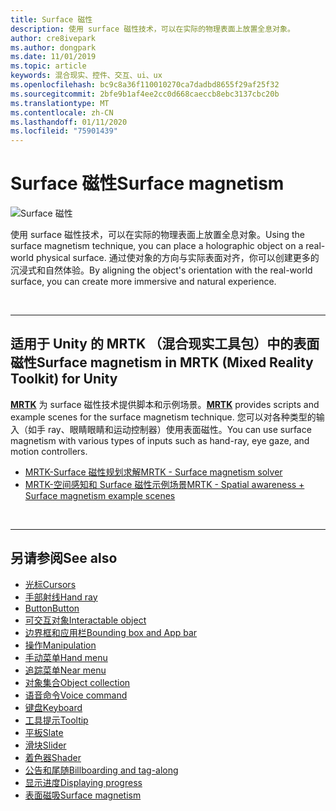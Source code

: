 ```yaml
---
title: Surface 磁性
description: 使用 surface 磁性技术，可以在实际的物理表面上放置全息对象。
author: cre8ivepark
ms.author: dongpark
ms.date: 11/01/2019
ms.topic: article
keywords: 混合现实、控件、交互、ui、ux
ms.openlocfilehash: bc9c8a36f110010270ca7dadbd8655f29af25f32
ms.sourcegitcommit: 2bfe9b1af4ee2cc0d668caeccb8ebc3137cbc20b
ms.translationtype: MT
ms.contentlocale: zh-CN
ms.lasthandoff: 01/11/2020
ms.locfileid: "75901439"
---
```

# <a name="surface-magnetism"></a><span data-ttu-id="eb63d-104">Surface 磁性</span><span class="sxs-lookup"><span data-stu-id="eb63d-104">Surface magnetism</span></span>

![Surface 磁性](images/UX/MRTK_SurfaceMagnetism.gif)

<span data-ttu-id="eb63d-106">使用 surface 磁性技术，可以在实际的物理表面上放置全息对象。</span><span class="sxs-lookup"><span data-stu-id="eb63d-106">Using the surface magnetism technique, you can place a holographic object on a real-world physical surface.</span></span> <span data-ttu-id="eb63d-107">通过使对象的方向与实际表面对齐，你可以创建更多的沉浸式和自然体验。</span><span class="sxs-lookup"><span data-stu-id="eb63d-107">By aligning the object's orientation with the real-world surface, you can create more immersive and natural experience.</span></span>

<br>

---

## <a name="surface-magnetism-in-mrtk-mixed-reality-toolkit-for-unity"></a><span data-ttu-id="eb63d-108">适用于 Unity 的 MRTK （混合现实工具包）中的表面磁性</span><span class="sxs-lookup"><span data-stu-id="eb63d-108">Surface magnetism in MRTK (Mixed Reality Toolkit) for Unity</span></span>
<span data-ttu-id="eb63d-109">**[MRTK](https://github.com/Microsoft/MixedRealityToolkit-Unity)** 为 surface 磁性技术提供脚本和示例场景。</span><span class="sxs-lookup"><span data-stu-id="eb63d-109">**[MRTK](https://github.com/Microsoft/MixedRealityToolkit-Unity)** provides scripts and example scenes for the surface magnetism technique.</span></span> <span data-ttu-id="eb63d-110">您可以对各种类型的输入（如手 ray、眼睛眼睛和运动控制器）使用表面磁性。</span><span class="sxs-lookup"><span data-stu-id="eb63d-110">You can use surface magnetism with various types of inputs such as hand-ray, eye gaze, and motion controllers.</span></span>

* [<span data-ttu-id="eb63d-111">MRTK-Surface 磁性规划求解</span><span class="sxs-lookup"><span data-stu-id="eb63d-111">MRTK - Surface magnetism solver</span></span>](https://microsoft.github.io/MixedRealityToolkit-Unity/Documentation/README_Solver.html#surfacemagnetism)
* [<span data-ttu-id="eb63d-112">MRTK-空间感知和 Surface 磁性示例场景</span><span class="sxs-lookup"><span data-stu-id="eb63d-112">MRTK - Spatial awareness + Surface magnetism example scenes</span></span>](https://github.com/microsoft/MixedRealityToolkit-Unity/blob/mrtk_development/Assets/MixedRealityToolkit.Examples/Demos/Solvers/Scenes/SurfaceMagnetismSpatialAwarenessExample.unity)


<br>

---

## <a name="see-also"></a><span data-ttu-id="eb63d-113">另请参阅</span><span class="sxs-lookup"><span data-stu-id="eb63d-113">See also</span></span>

* [<span data-ttu-id="eb63d-114">光标</span><span class="sxs-lookup"><span data-stu-id="eb63d-114">Cursors</span></span>](cursors.md)
* [<span data-ttu-id="eb63d-115">手部射线</span><span class="sxs-lookup"><span data-stu-id="eb63d-115">Hand ray</span></span>](point-and-commit.md)
* [<span data-ttu-id="eb63d-116">Button</span><span class="sxs-lookup"><span data-stu-id="eb63d-116">Button</span></span>](button.md)
* [<span data-ttu-id="eb63d-117">可交互对象</span><span class="sxs-lookup"><span data-stu-id="eb63d-117">Interactable object</span></span>](interactable-object.md)
* [<span data-ttu-id="eb63d-118">边界框和应用栏</span><span class="sxs-lookup"><span data-stu-id="eb63d-118">Bounding box and App bar</span></span>](app-bar-and-bounding-box.md)
* [<span data-ttu-id="eb63d-119">操作</span><span class="sxs-lookup"><span data-stu-id="eb63d-119">Manipulation</span></span>](direct-manipulation.md)
* [<span data-ttu-id="eb63d-120">手动菜单</span><span class="sxs-lookup"><span data-stu-id="eb63d-120">Hand menu</span></span>](hand-menu.md)
* [<span data-ttu-id="eb63d-121">追踪菜单</span><span class="sxs-lookup"><span data-stu-id="eb63d-121">Near menu</span></span>](near-menu.md)
* [<span data-ttu-id="eb63d-122">对象集合</span><span class="sxs-lookup"><span data-stu-id="eb63d-122">Object collection</span></span>](object-collection.md)
* [<span data-ttu-id="eb63d-123">语音命令</span><span class="sxs-lookup"><span data-stu-id="eb63d-123">Voice command</span></span>](voice-input.md)
* [<span data-ttu-id="eb63d-124">键盘</span><span class="sxs-lookup"><span data-stu-id="eb63d-124">Keyboard</span></span>](keyboard.md)
* [<span data-ttu-id="eb63d-125">工具提示</span><span class="sxs-lookup"><span data-stu-id="eb63d-125">Tooltip</span></span>](tooltip.md)
* [<span data-ttu-id="eb63d-126">平板</span><span class="sxs-lookup"><span data-stu-id="eb63d-126">Slate</span></span>](slate.md)
* [<span data-ttu-id="eb63d-127">滑块</span><span class="sxs-lookup"><span data-stu-id="eb63d-127">Slider</span></span>](slider.md)
* [<span data-ttu-id="eb63d-128">着色器</span><span class="sxs-lookup"><span data-stu-id="eb63d-128">Shader</span></span>](shader.md)
* [<span data-ttu-id="eb63d-129">公告和尾随</span><span class="sxs-lookup"><span data-stu-id="eb63d-129">Billboarding and tag-along</span></span>](billboarding-and-tag-along.md)
* [<span data-ttu-id="eb63d-130">显示进度</span><span class="sxs-lookup"><span data-stu-id="eb63d-130">Displaying progress</span></span>](progress.md)
* [<span data-ttu-id="eb63d-131">表面磁吸</span><span class="sxs-lookup"><span data-stu-id="eb63d-131">Surface magnetism</span></span>](surface-magnetism.md)
